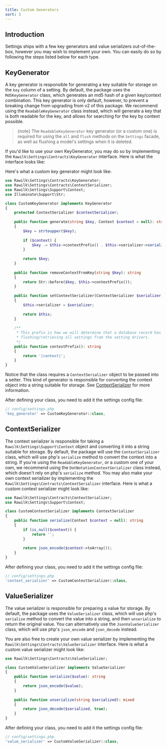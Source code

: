 ```yaml
---
title: Custom Generators
sort: 3
---
```


## Introduction

Settings ships with a few key generators and value serializers out-of-the-box, however you may wish to implement your own. You can easily do so by following
the steps listed below for each type.

## KeyGenerator

A key generator is responsible for generating a key suitable for storage on the `key` column of a setting. By default, the package uses the `Md5KeyGenerator` class,
which generates an md5 hash of a given key/context combination. This key generator is only default, however, to prevent a breaking change from
upgrading from v2 of this package. We recommend using the `ReadableKeyGenerator` class instead, which will generate a key that is both readable for the key,
and allows for searching for the key by context possible.

> {note} The `ReadableKeyGenerator` key generator (or a custom one) is required for using the `all` and `flush` methods on the `Settings` facade, as well as flushing
> a model's settings when it is deleted.

If you'd like to use your own KeyGenerator, you may do so by implementing the `Rawilk\Settings\Contracts\KeyGenerator` interface. Here is what the interface looks like:

Here's what a custom key generator might look like:

```php
use Rawilk\Settings\Contracts\KeyGenerator;
use Rawilk\Settings\Contracts\ContextSerializer;
use Rawilk\Settings\Support\Context;
use Illuminate\Support\Str;

class CustomKeyGenerator implements KeyGenerator
{
    protected ContextSerializer $contextSerializer;
    
    public function generate(string $key, Context $context = null): string
    {
        $key = strtoupper($key);
        
        if ($context) {
            $key .= $this->contextPrefix() . $this->serializer->serialize($context);
        }
        
        return $key;    
    }
    
    public function removeContextFromKey(string $key): string
    {
        return Str::before($key, $this->contextPrefix());
    }
    
    public function setContextSerializer(ContextSerializer $serializer): self
    {
        $this->serializer = $serializer;
        
        return $this;
    } 
    
    /**
     * This prefix is how we will determine that a database record has a context when
     * flushing/retrieving all settings from the setting drivers.
     */
    public function contextPrefix(): string
    {
        return '|context|';
    }
}
```

Notice that the class requires a `ContextSerializer` object to be passed into a setter. This kind of generator is responsible for converting the context object into a string
suitable for storage. See [ContextSerializer](#user-content-contextserializer) for more information.

After defining your class, you need to add it the settings config file:

```php
// config/settings.php
'key_generator' => CustomKeyGenerator::class,
```

## ContextSerializer

The context serializer is responsible for taking a `Rawilk\Settings\Support\Context` object and converting it into a string suitable for storage. By default, the package will use
the `ContextSerializer` class, which will use php's `serialize` method to convert the context into a string. If you're using the `ReadableKeyGenerator`, or a custom one of your own,
we recommend using the `DotNotationContextSerializer` class instead, which doesn't rely on php's `serialize` method. You may also make your own context serializer by implementing the
`Rawilk\Settings\Contracts\ContextSerializer` interface. Here is what a custom context serializer might look like:

```php
use Rawilk\Settings\Contracts\ContextSerializer;
use Rawilk\Settings\Support\Context;

class CustomContextSerializer implements ContextSerializer
{
    public function serialize(Context $context = null): string
    {
        if (is_null($context)) {
            return '';
        }        
        
        return json_encode($context->toArray());
    }
}
```

After defining your class, you need to add it the settings config file:

```php
// config/settings.php
'context_serializer' => CustomContextSerializer::class,
```

## ValueSerializer

The value serializer is responsible for preparing a value for storage. By default, the package uses the `ValueSerializer` class, which will use php's `serialize` method to convert
the value into a string, and then `unserialize` to return the original value. You can alternatively use the `JsonValueSerializer` class, which will use php's `json_encode` and `json_decode`
instead.

You are also free to create your own value serializer by implementing the `Rawilk\Settings\Contracts\ValueSerializer` interface. Here is what a custom value serializer might look like:

```php
use Rawilk\Settings\Contracts\ValueSerializer;

class CustomValueSerializer implements ValueSerializer
{
    public function serialize($value): string
    {
        return json_encode($value);
    }
    
    public function unserialize(string $serialized): mixed
    {
        return json_decode($serialized, true);
    }
}
```

After defining your class, you need to add it the settings config file:

```php
// config/settings.php
'value_serializer' => CustomValueSerializer::class,
```
